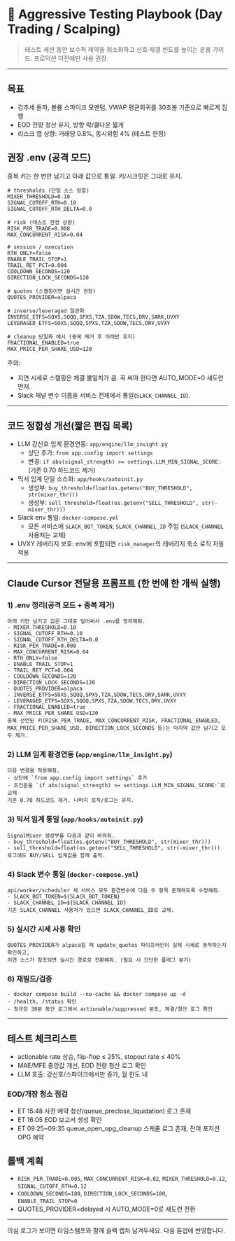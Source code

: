 # 🚀 Aggressive Testing Playbook (Day Trading / Scalping)

> 테스트 세션 동안 보수적 제약을 최소화하고 신호·체결 빈도를 높이는 운용 가이드. 프로덕션 이전에만 사용 권장.

---

## 목표
- 강추세 돌파, 볼륨 스파이크 모멘텀, VWAP 평균회귀를 30초봉 기준으로 빠르게 집행
- EOD 전량 청산 유지, 방향 락/쿨다운 짧게
- 리스크 캡 상향: 거래당 0.8%, 동시위험 4% (테스트 한정)

## 권장 .env (공격 모드)
중복 키는 한 번만 남기고 아래 값으로 통일. 키/시크릿은 그대로 유지.

```env
# thresholds (단일 소스 정합)
MIXER_THRESHOLD=0.10
SIGNAL_CUTOFF_RTH=0.10
SIGNAL_CUTOFF_RTH_DELTA=0.0

# risk (테스트 한정 상향)
RISK_PER_TRADE=0.008
MAX_CONCURRENT_RISK=0.04

# session / execution
RTH_ONLY=false
ENABLE_TRAIL_STOP=1
TRAIL_RET_PCT=0.004
COOLDOWN_SECONDS=120
DIRECTION_LOCK_SECONDS=120

# quotes (스캘핑이면 실시간 권장)
QUOTES_PROVIDER=alpaca

# inverse/leveraged 일관화
INVERSE_ETFS=SOXS,SQQQ,SPXS,TZA,SDOW,TECS,DRV,SARK,UVXY
LEVERAGED_ETFS=SOXS,SQQQ,SPXS,TZA,SDOW,TECS,DRV,UVXY

# cleanup 단일화 예시 (중복 제거 후 아래만 유지)
FRACTIONAL_ENABLED=true
MAX_PRICE_PER_SHARE_USD=120
```

주의:
- 지연 시세로 스캘핑은 체결 불일치가 큼. 꼭 써야 한다면 AUTO_MODE=0 섀도런 먼저.
- Slack 채널 변수 이름을 서비스 전체에서 통일(`SLACK_CHANNEL_ID`).

---

## 코드 정합성 개선(짧은 편집 목록)
- LLM 강신호 임계 환경연동: `app/engine/llm_insight.py`
  - 상단 추가: `from app.config import settings`
  - 변경: `if abs(signal_strength) >= settings.LLM_MIN_SIGNAL_SCORE:` (기존 0.70 하드코드 제거)
- 믹서 임계 단일 소스화: `app/hooks/autoinit.py`
  - 생성부: `buy_threshold=float(os.getenv("BUY_THRESHOLD", str(mixer_thr)))`
  - 생성부: `sell_threshold=float(os.getenv("SELL_THRESHOLD", str(-mixer_thr)))`
- Slack env 통일: `docker-compose.yml`
  - 모든 서비스에 `SLACK_BOT_TOKEN`, `SLACK_CHANNEL_ID` 주입 (`SLACK_CHANNEL` 사용처는 교체)
- UVXY 레버리지 보호: env에 포함되면 `risk_manager`의 레버리지 축소 로직 자동 적용

---

## Claude Cursor 전달용 프롬프트 (한 번에 한 개씩 실행)

### 1) .env 정리(공격 모드 + 중복 제거)
```
아래 키만 남기고 값은 그대로 덮어써서 .env를 정리해줘.
- MIXER_THRESHOLD=0.10
- SIGNAL_CUTOFF_RTH=0.10
- SIGNAL_CUTOFF_RTH_DELTA=0.0
- RISK_PER_TRADE=0.008
- MAX_CONCURRENT_RISK=0.04
- RTH_ONLY=false
- ENABLE_TRAIL_STOP=1
- TRAIL_RET_PCT=0.004
- COOLDOWN_SECONDS=120
- DIRECTION_LOCK_SECONDS=120
- QUOTES_PROVIDER=alpaca
- INVERSE_ETFS=SOXS,SQQQ,SPXS,TZA,SDOW,TECS,DRV,SARK,UVXY
- LEVERAGED_ETFS=SOXS,SQQQ,SPXS,TZA,SDOW,TECS,DRV,UVXY
- FRACTIONAL_ENABLED=true
- MAX_PRICE_PER_SHARE_USD=120
중복 선언된 키(RISK_PER_TRADE, MAX_CONCURRENT_RISK, FRACTIONAL_ENABLED, MAX_PRICE_PER_SHARE_USD, DIRECTION_LOCK_SECONDS 등)는 마지막 값만 남기고 모두 제거.
```

### 2) LLM 임계 환경연동 (`app/engine/llm_insight.py`)
```
다음 변경을 적용해줘.
- 상단에 `from app.config import settings` 추가
- 조건문을 `if abs(signal_strength) >= settings.LLM_MIN_SIGNAL_SCORE:`로 교체
기존 0.70 하드코드 제거. 나머지 로직/로그는 유지.
```

### 3) 믹서 임계 통일 (`app/hooks/autoinit.py`)
```
SignalMixer 생성부를 다음과 같이 바꿔줘.
- buy_threshold=float(os.getenv("BUY_THRESHOLD", str(mixer_thr)))
- sell_threshold=float(os.getenv("SELL_THRESHOLD", str(-mixer_thr)))
로그에도 BUY/SELL 임계값을 함께 출력.
```

### 4) Slack 변수 통일 (`docker-compose.yml`)
```
api/worker/scheduler 세 서비스 모두 환경변수에 다음 두 항목 존재하도록 수정해줘.
- SLACK_BOT_TOKEN=${SLACK_BOT_TOKEN}
- SLACK_CHANNEL_ID=${SLACK_CHANNEL_ID}
기존 SLACK_CHANNEL 사용처가 있으면 SLACK_CHANNEL_ID로 교체.
```

### 5) 실시간 시세 사용 확인
```
QUOTES_PROVIDER가 alpaca일 때 update_quotes 파이프라인이 실제 시세로 동작하는지 확인하고,
지연 소스가 참조되면 실시간 경로로 전환해줘. (필요 시 간단한 플래그 분기)
```

### 6) 재빌드/검증
```
- docker compose build --no-cache && docker compose up -d
- /health, /status 확인
- 정규장 30분 동안 로그에서 actionable/suppressed 분포, 체결/청산 로그 확인
```

---

## 테스트 체크리스트
- actionable rate 상승, flip-flop ≤ 25%, stopout rate ≤ 40%
- MAE/MFE 중앙값 개선, EOD 전량 청산 로그 확인
- LLM 호출: 강신호/스파이크에서만 증가, 월 한도 내

### EOD/개장 청소 점검
- ET 15:48 사전 예약 청산(queue_preclose_liquidation) 로그 존재
- ET 16:05 EOD 보고서 생성 확인
- ET 09:25~09:35 queue_open_opg_cleanup 스케줄 로그 존재, 잔여 포지션 OPG 예약

## 롤백 계획
- `RISK_PER_TRADE=0.005`, `MAX_CONCURRENT_RISK=0.02`, `MIXER_THRESHOLD=0.12`, `SIGNAL_CUTOFF_RTH=0.12`
- `COOLDOWN_SECONDS=180`, `DIRECTION_LOCK_SECONDS=180`, `ENABLE_TRAIL_STOP=0`
- QUOTES_PROVIDER=delayed 시 AUTO_MODE=0로 섀도런 전환

---

의심 로그가 보이면 타임스탬프와 함께 슬랙 캡처 남겨두세요. 다음 튠업에 반영합니다.
